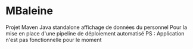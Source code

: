 # MBaleine
Projet Maven Java standalone affichage de données du personnel
Pour la mise en place d'une pipeline de déploiement automatisé
PS : Application n'est pas fonctionnelle pour le moment
